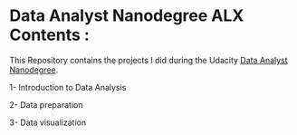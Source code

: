 # Data Analyst Nanodegree ALX Contents :

This Repository contains the projects I did during the Udacity [Data Analyst Nanodegree](https://www.alxafrica.com/programme_post/data-analyst/).

1- Introduction to Data Analysis

2- Data preparation

3- Data visualization
